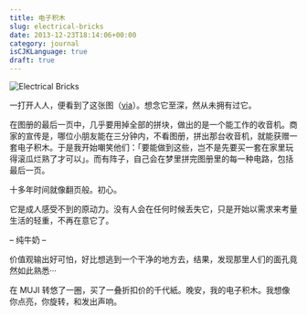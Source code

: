 ```yaml
---
title: 电子积木
slug: electrical-bricks
date: 2013-12-23T18:14:06+00:00
category: journal
isCJKLanguage: true
draft: true
---
```


![Electrical Bricks](/img/electrical-bricks.jpg)

一打开人人，便看到了这张图（<a href="https://photo.renren.com/photo/337955546/photo-5035586158" target="_blank">via</a>）。想念它至深，然从未拥有过它。

在图册的最后一页中，几乎要用掉全部的拼块，做出的是一个能工作的收音机。商家的宣传是，哪位小朋友能在三分钟内，不看图册，拼出那台收音机，就能获赠一套电子积木。于是我开始嘲笑他们：「要能做到这些，岂不是先要买一套在家里玩得滚瓜烂熟了才可以」。而有阵子，自己会在梦里拼完图册里的每一种电路，包括最后一页。

十多年时间就像翻页般。初心。

它是成人感受不到的原动力。没有人会在任何时候丢失它，只是开始以需求来考量生活的轻重，不再在意它了。

&#8211; 纯牛奶 &#8211;

价值观输出好可怕，好比想逃到一个干净的地方去，结果，发现那里人们的面孔竟然如此熟悉···

在 MUJI 转悠了一圈，买了一叠折扣价的千代紙。晚安，我的电子积木。我想像你点亮，你旋转，和发出声响。
